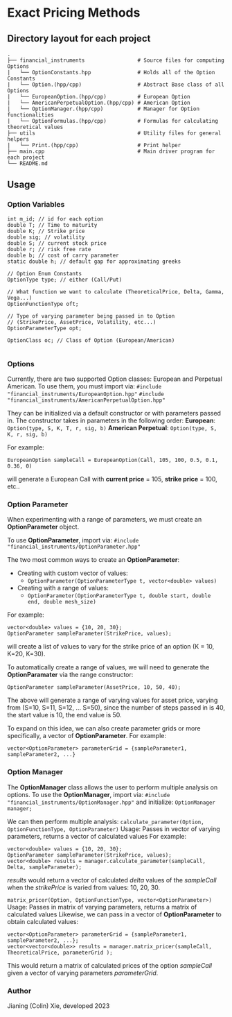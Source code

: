 
# Exact Pricing Methods

## Directory layout for each project

    .
    ├── financial_instruments                 # Source files for computing Options
    |   └── OptionConstants.hpp               # Holds all of the Option Constants
    |   └── Option.(hpp/cpp)                  # Abstract Base class of all Options
    |   └── EuropeanOption.(hpp/cpp)          # European Option
    |   └── AmericanPerpetualOption.(hpp/cpp) # American Option
    |   └── OptionManager.(hpp/cpp)           # Manager for Option functionalities
    |   └── OptionFormulas.(hpp/cpp)          # Formulas for calculating theoretical values
    ├── utils                                 # Utility files for general helpers
    |   └── Print.(hpp/cpp)                   # Print helper
    ├── main.cpp                              # Main driver program for each project
    └── README.md


## Usage
### Option Variables
```
int m_id; // id for each option
double T; // Time to maturity
double K; // Strike price
double sig; // volatility
double S; // current stock price
double r; // risk free rate
double b; // cost of carry parameter
static double h; // default gap for approximating greeks

// Option Enum Constants
OptionType type; // either (Call/Put)

// What function we want to calculate (TheoreticalPrice, Delta, Gamma, Vega...)
OptionFunctionType oft;

// Type of varying parameter being passed in to Option
// (StrikePrice, AssetPrice, Volatility, etc...)
OptionParameterType opt;

OptionClass oc; // Class of Option (European/American)


```
### Options
Currently, there are two supported Option classes: European and Perpetual American. To use them, you must import via:
 ```#include "financial_instruments/EuropeanOption.hpp"```
  ```#include "financial_instruments/AmericanPerpetualOption.hpp"```

They can be initialized via a default constructor or with parameters passed in. The constructor takes in parameters in the following order:
<b>European</b>: ```Option(type, S, K, T, r, sig, b)```
<b>American Perpetual</b>: ```Option(type, S, K, r, sig, b)```

For example:

```EuropeanOption sampleCall = EuropeanOption(Call, 105, 100, 0.5, 0.1, 0.36, 0)```

will generate a European Call with **current price** = 105, **strike price** = 100, etc..

### Option Parameter
When experimenting with a range of parameters, we must create an **OptionParameter** object.

To use **OptionParameter**, import via: ```#include "financial_instruments/OptionParameter.hpp" ```

The two most common ways to create an **OptionParameter**:
* Creating with custom vector of values:
	*  ```OptionParameter(OptionParameterType t, vector<double> values)```
* Creating with a range of values:
	* ```OptionParameter(OptionParameterType t, double start, double end, double mesh_size)```

For example:
```
vector<double> values = {10, 20, 30};
OptionParameter sampleParameter(StrikePrice, values);
```
will create a list of values to vary for the strike price of an option (K = 10, K=20, K=30).

To automatically create a range of values, we will need to generate the **OptionParamater** via the range constructor:
```
OptionParameter sampleParameter(AssetPrice, 10, 50, 40);
```
The above will generate a range of varying values for asset price, varying from (S=10, S=11, S=12, ... S=50), since the number of steps passed in is 40, the start value is 10, the end value is 50.

To expand on this idea, we can also create parameter grids or more specifically, a vector of **OptionParameter**. For example:

```vector<OptionParameter> parameterGrid = {sampleParameter1, sampleParameter2, ...} ```

### Option Manager
The **OptionManager** class allows the user to perform multiple analysis on options. To use the **OptionManager**, import via: ```#include "financial_instruments/OptionManager.hpp"``` and initialize: ```OptionManager manager;```

We can then perform multiple analysis:
```calculate_parameter(Option, OptionFunctionType, OptionParameter)```
Usage: Passes in vector of varying parameters, returns a vector of calculated values
For example:
 ```
vector<double> values = {10, 20, 30};
OptionParameter sampleParameter(StrikePrice, values);
vector<double> results = manager.calculate_parameter(sampleCall, Delta, sampleParameter);
 ```
 *results* would return a vector of calculated *delta* values of the *sampleCall* when the *strikePrice* is varied from values: 10, 20, 30.

```matrix_pricer(Option, OptionFunctionType, vector<OptionParameter>)```
Usage: Passes in matrix of varying parameters, returns a matrix of calculated values
Likewise, we can pass in a vector of **OptionParameter** to obtain calculated values:
```
vector<OptionParameter> parameterGrid = {sampleParameter1, sampleParameter2, ...};
vector<vector<double>> results = manager.matrix_pricer(sampleCall, TheoreticalPrice, parameterGrid );
```
This would return a matrix of calculated prices of the option *sampleCall* given a vector of varying parameters *parameterGrid*.

### Author
Jianing (Colin) Xie, developed 2023
